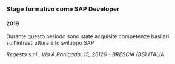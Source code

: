 
### Stage formativo come SAP Developer

#### 2019

Durante questo periodo sono state acquisite competenze basilari sull'infrastruttura e lo sviluppo SAP

*Regesta s.r.l., Via A.Panigada, 15, 25126 - BRESCIA (BS) ITALIA*
